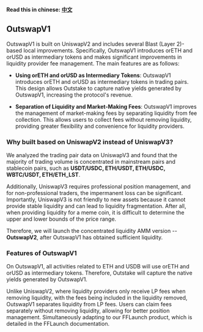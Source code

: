**Read this in chinese: [中文](README.cn.md)**

## OutswapV1

OutswapV1 is built on UniswapV2 and includes several Blast (Layer 2)-based local improvements. Specifically, OutswapV1 introduces orETH and orUSD as intermediary tokens and makes significant improvements in liquidity provider fee management. The main features are as follows:

+ **Using orETH and orUSD as Intermediary Tokens**: OutswapV1 introduces orETH and orUSD as intermediary tokens in trading pairs. This design allows Outstake to capture native yields generated by OutswapV1, increasing the protocol's revenue. 

+ **Separation of Liquidity and Market-Making Fees**: OutswapV1 improves the management of market-making fees by separating liquidity from fee collection. This allows users to collect fees without removing liquidity, providing greater flexibility and convenience for liquidity providers.

### Why built based on UniswapV2 instead of UniswapV3?
We analyzed the trading pair data on UniswapV3 and found that the majority of trading volume is concentrated in mainstream pairs and stablecoin pairs, such as **USDT/USDC, ETH/USDT, ETH/USDC, WBTC/USDT, ETH/ETH_LST**.

Additionally, UniswapV3 requires professional position management, and for non-professional traders, the impermanent loss can be significant. Importantly, UniswapV3 is not friendly to new assets because it cannot provide stable liquidity and can lead to liquidity fragmentation. After all, when providing liquidity for a meme coin, it is difficult to determine the upper and lower bounds of the price range.

Therefore, we will launch the concentrated liquidity AMM version -- **OutswapV2**, after OutswapV1 has obtained sufficient liquidity.

### Features of OutswapV1
On OutswapV1, all activities related to ETH and USDB will use orETH and orUSD as intermediary tokens. Therefore, Outstake will capture the native yields generated by OutswapV1.

Unlike UniswapV2, where liquidity providers only receive LP fees when removing liquidity, with the fees being included in the liquidity removed, OutswapV1 separates liquidity from LP fees. Users can claim fees separately without removing liquidity, allowing for better position management. Simultaneously adapting to our FFLaunch product, which is detailed in the FFLaunch documentation.
